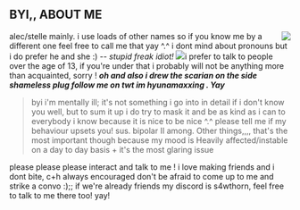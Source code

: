 ## BYI,, ABOUT ME 


<img align="right" src="https://media.discordapp.net/attachments/1102901674395324459/1419776273823039528/ivantill.png?ex=68d2fd31&is=68d1abb1&hm=c297e1597c97ccc314cd2c4ebeb88c6584722e0d055715249246359a313a760e&=&format=webp&quality=lossless">
alec/stelle mainly. i use loads of other names so if you know me by a different one feel free to call me that yay ^.^ 
i dont mind about pronouns but i do prefer he and she :) -- <i>stupid freak idiot!</i>
<img src="https://atabook.org/images/smileys/rose.gif") I'm also Yuri Scarian guy i draw them a lot. only as girls though </3
<p>i prefer to talk to people over the age of 13, if you're under that i probably will not be anything more than acquainted, sorry ! <b><i>oh and also i drew the scarian on the side shameless plug follow me on twt im hyunamaxxing . Yay</i></b></p>

> byi
i'm mentally ill; it's not something i go into in detail if i don't know you well, but to sum it up i do try to mask it and be as kind as i can to everybody i know because it is nice to be nice ^.^ please tell me if my behaviour upsets you! sus. bipolar II among. Other things,,,, that's the most important though because my mood is Heavily affected/instable on a day to day basis + it's the most glaring issue 

<p>please please please interact and talk to me ! i love making friends and i dont bite, c+h always encouraged don't be afraid to come up to me and strike a convo :);; if we're already friends my discord is s4wthorn, feel free to talk to me there too! yay!</p>
